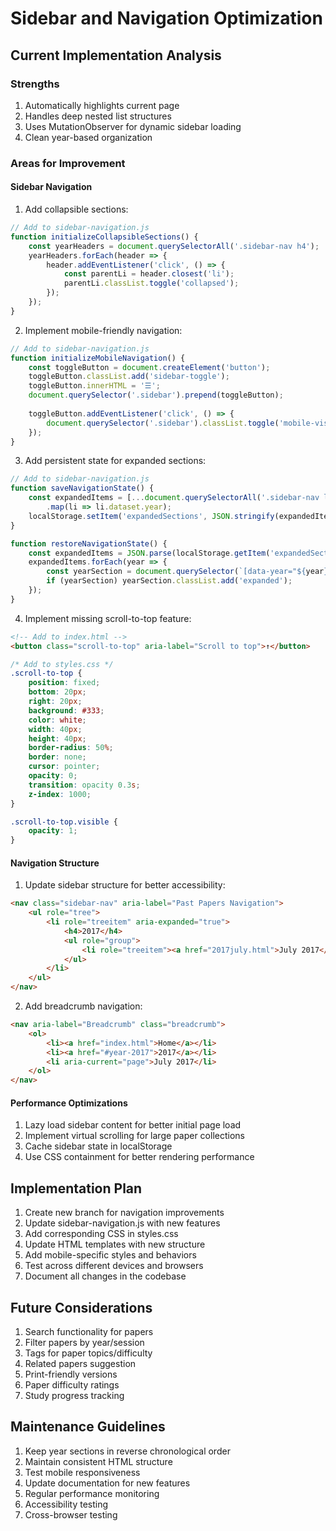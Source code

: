 # Sidebar and Navigation Optimization

## Current Implementation Analysis

### Strengths
1. Automatically highlights current page
2. Handles deep nested list structures
3. Uses MutationObserver for dynamic sidebar loading
4. Clean year-based organization

### Areas for Improvement

#### Sidebar Navigation
1. Add collapsible sections:
```javascript
// Add to sidebar-navigation.js
function initializeCollapsibleSections() {
    const yearHeaders = document.querySelectorAll('.sidebar-nav h4');
    yearHeaders.forEach(header => {
        header.addEventListener('click', () => {
            const parentLi = header.closest('li');
            parentLi.classList.toggle('collapsed');
        });
    });
}
```

2. Implement mobile-friendly navigation:
```javascript
// Add to sidebar-navigation.js
function initializeMobileNavigation() {
    const toggleButton = document.createElement('button');
    toggleButton.classList.add('sidebar-toggle');
    toggleButton.innerHTML = '☰';
    document.querySelector('.sidebar').prepend(toggleButton);
    
    toggleButton.addEventListener('click', () => {
        document.querySelector('.sidebar').classList.toggle('mobile-visible');
    });
}
```

3. Add persistent state for expanded sections:
```javascript
// Add to sidebar-navigation.js
function saveNavigationState() {
    const expandedItems = [...document.querySelectorAll('.sidebar-nav li.expanded')]
        .map(li => li.dataset.year);
    localStorage.setItem('expandedSections', JSON.stringify(expandedItems));
}

function restoreNavigationState() {
    const expandedItems = JSON.parse(localStorage.getItem('expandedSections') || '[]');
    expandedItems.forEach(year => {
        const yearSection = document.querySelector(`[data-year="${year}"]`);
        if (yearSection) yearSection.classList.add('expanded');
    });
}
```

4. Implement missing scroll-to-top feature:
```html
<!-- Add to index.html -->
<button class="scroll-to-top" aria-label="Scroll to top">↑</button>
```

```css
/* Add to styles.css */
.scroll-to-top {
    position: fixed;
    bottom: 20px;
    right: 20px;
    background: #333;
    color: white;
    width: 40px;
    height: 40px;
    border-radius: 50%;
    border: none;
    cursor: pointer;
    opacity: 0;
    transition: opacity 0.3s;
    z-index: 1000;
}

.scroll-to-top.visible {
    opacity: 1;
}
```

#### Navigation Structure
1. Update sidebar structure for better accessibility:
```html
<nav class="sidebar-nav" aria-label="Past Papers Navigation">
    <ul role="tree">
        <li role="treeitem" aria-expanded="true">
            <h4>2017</h4>
            <ul role="group">
                <li role="treeitem"><a href="2017july.html">July 2017</a></li>
            </ul>
        </li>
    </ul>
</nav>
```

2. Add breadcrumb navigation:
```html
<nav aria-label="Breadcrumb" class="breadcrumb">
    <ol>
        <li><a href="index.html">Home</a></li>
        <li><a href="#year-2017">2017</a></li>
        <li aria-current="page">July 2017</li>
    </ol>
</nav>
```

#### Performance Optimizations
1. Lazy load sidebar content for better initial page load
2. Implement virtual scrolling for large paper collections
3. Cache sidebar state in localStorage
4. Use CSS containment for better rendering performance

## Implementation Plan

1. Create new branch for navigation improvements
2. Update sidebar-navigation.js with new features
3. Add corresponding CSS in styles.css
4. Update HTML templates with new structure
5. Add mobile-specific styles and behaviors
6. Test across different devices and browsers
7. Document all changes in the codebase

## Future Considerations

1. Search functionality for papers
2. Filter papers by year/session
3. Tags for paper topics/difficulty
4. Related papers suggestion
5. Print-friendly versions
6. Paper difficulty ratings
7. Study progress tracking

## Maintenance Guidelines

1. Keep year sections in reverse chronological order
2. Maintain consistent HTML structure
3. Test mobile responsiveness
4. Update documentation for new features
5. Regular performance monitoring
6. Accessibility testing
7. Cross-browser testing
